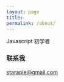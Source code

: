 ```yaml
---
layout: page
title: 
permalink: /about/
---
```


Javascript 初学者

### 联系我 

[staraple@gmail.com](mailto:staraple@gmail.com)
